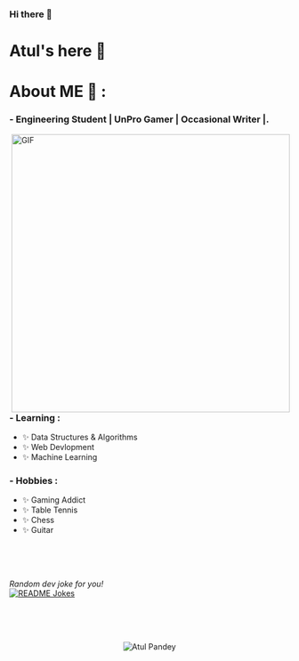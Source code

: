 ### Hi there 👋

<!--
**BEN-10-AP/BEN-10-AP** is a ✨ _special_ ✨ repository because its `README.md` (this file) appears on your GitHub profile.

Here are some ideas to get you started:

- 🔭 I’m currently working on ...
- 🌱 I’m currently learning ...
- 👯 I’m looking to collaborate on ...
- 🤔 I’m looking for help with ...
- 💬 Ask me about ...
- 📫 How to reach me: ...
- 😄 Pronouns: ...
- ⚡ Fun fact: ...
-->
# Atul's here 👋




# About ME 💬 :

### - Engineering Student | UnPro Gamer | Occasional Writer |.

<img hight="400" width="500" alt="GIF" align="right" src="assets/1936.gif">

### - Learning :
- ✨ Data Structures & Algorithms
- ✨ Web Devlopment
- ✨ Machine Learning

### - Hobbies : 
- ✨ Gaming Addict
- ✨ Table Tennis
- ✨ Chess
- ✨ Guitar

</br>
</br>
</br>






<i>Random dev joke for you!
</i><br>
<a href="https://readme-jokes.vercel.app"><img align="center" src="https://readme-jokes.vercel.app/api?bgColor=%23073b4c&textColor=%2306d6a0&aColor=%2306d6a0&borderColor=%2306d6a0" alt="README Jokes"></a>


</br>
</br>
</br>




<p align="center"> <img src="https://komarev.com/ghpvc/?username=BEN-10-AP&color=red&style=flat" alt="Atul Pandey" /> </p>



